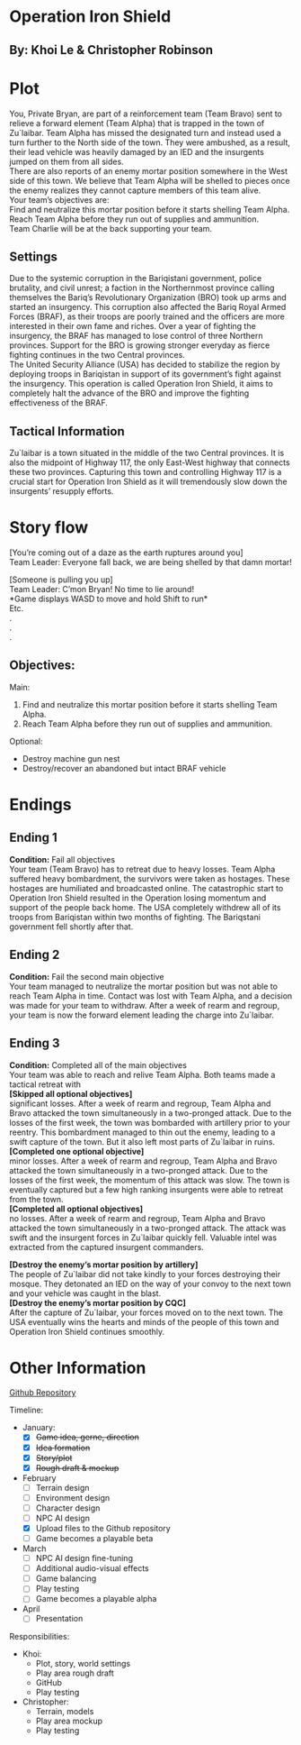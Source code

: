 # Operation Iron Shield

## By: Khoi Le & Christopher Robinson

# Plot

You, Private Bryan, are part of a reinforcement team (Team Bravo) sent to relieve a forward element (Team Alpha) that is trapped in the town of Zu\`laibar. Team Alpha has missed the designated turn and instead used a turn further to the North side of the town. They were ambushed, as a result, their lead vehicle was heavily damaged by an IED and the insurgents jumped on them from all sides.  
There are also reports of an enemy mortar position somewhere in the West side of this town. We believe that Team Alpha will be shelled to pieces once the enemy realizes they cannot capture members of this team alive.  
Your team’s objectives are:  
Find and neutralize this mortar position before it starts shelling Team Alpha.  
Reach Team Alpha before they run out of supplies and ammunition.  
Team Charlie will be at the back supporting your team.

## Settings 

Due to the systemic corruption in the Bariqistani government, police brutality, and civil unrest; a faction in the Northernmost province calling themselves the Bariq’s Revolutionary Organization (BRO) took up arms and started an insurgency. This corruption also affected the Bariq Royal Armed Forces (BRAF), as their troops are poorly trained and the officers are more interested in their own fame and riches. Over a year of fighting the insurgency, the BRAF has managed to lose control of three Northern provinces. Support for the BRO is growing stronger everyday as fierce fighting continues in the two Central provinces.  
The United Security Alliance (USA) has decided to stabilize the region by deploying troops in Bariqistan in support of its government’s fight against the insurgency. This operation is called Operation Iron Shield, it aims to completely halt the advance of the BRO and improve the fighting effectiveness of the BRAF.

## Tactical Information

Zu\`laibar is a town situated in the middle of the two Central provinces. It is also the midpoint of Highway 117, the only East-West highway that connects these two provinces. Capturing this town and controlling Highway 117 is a crucial start for Operation Iron Shield as it will tremendously slow down the insurgents’ resupply efforts.

# Story flow

\[You’re coming out of a daze as the earth ruptures around you\]  
Team Leader: Everyone fall back, we are being shelled by that damn mortar\!

\[Someone is pulling you up\]  
Team Leader: C’mon Bryan\! No time to lie around\!  
\*Game displays WASD to move and hold Shift to run\*  
Etc.  
.  
.  
.

## Objectives:

Main:

1. Find and neutralize this mortar position before it starts shelling Team Alpha.  
2. Reach Team Alpha before they run out of supplies and ammunition.

Optional:

* Destroy machine gun nest  
* Destroy/recover an abandoned but intact BRAF vehicle

# 

# Endings

## Ending 1

**Condition:** Fail all objectives  
Your team (Team Bravo) has to retreat due to heavy losses. Team Alpha suffered heavy bombardment, the survivors were taken as hostages. These hostages are humiliated and broadcasted online. The catastrophic start to Operation Iron Shield resulted in the Operation losing momentum and support of the people back home. The USA completely withdrew all of its troops from Bariqistan within two months of fighting. The Bariqstani government fell shortly after that.

## Ending 2

**Condition:** Fail the second main objective  
Your team managed to neutralize the mortar position but was not able to reach Team Alpha in time. Contact was lost with Team Alpha, and a decision was made for your team to withdraw. After a week of rearm and regroup, your team is now the forward element leading the charge into Zu\`laibar.

## Ending 3

**Condition:** Completed all of the main objectives  
Your team was able to reach and relive Team Alpha. Both teams made a tactical retreat with   
**\[Skipped all optional objectives\]**   
significant losses. After a week of rearm and regroup, Team Alpha and Bravo attacked the town simultaneously in a two-pronged attack. Due to the losses of the first week, the town was bombarded with artillery prior to your reentry. This bombardment managed to thin out the enemy, leading to a swift capture of the town. But it also left most parts of Zu\`laibar in ruins.  
**\[Completed one optional objective\]**  
minor losses. After a week of rearm and regroup, Team Alpha and Bravo attacked the town simultaneously in a two-pronged attack. Due to the losses of the first week, the momentum of this attack was slow. The town is eventually captured but a few high ranking insurgents were able to retreat from the town.  
**\[Completed all optional objectives\]**  
no losses. After a week of rearm and regroup, Team Alpha and Bravo attacked the town simultaneously in a two-pronged attack. The attack was swift and the insurgent forces in Zu\`laibar quickly fell. Valuable intel was extracted from the captured insurgent commanders. 

**\[Destroy the enemy’s mortar position by artillery\]**  
The people of Zu\`laibar did not take kindly to your forces destroying their mosque. They detonated an IED on the way of your convoy to the next town and your vehicle was caught in the blast.  
**\[Destroy the enemy’s mortar position by CQC\]**  
After the capture of Zu\`laibar, your forces moved on to the next town. The USA eventually wins the hearts and minds of the people of this town and Operation Iron Shield continues smoothly.

# Other Information

[Github Repository](https://github.com/Itschrisbb/OP-IronShield)

Timeline:

* January:  
  - [x] ~~Game idea, gerne, direction~~  
  - [x] ~~Idea formation~~  
  - [x] ~~Story/plot~~  
  - [x] ~~Rough draft & mockup~~  
* February  
  - [ ] Terrain design  
  - [ ] Environment design  
  - [ ] Character design  
  - [ ] NPC AI design  
  - [x] Upload files to the Github repository  
  - [ ] Game becomes a playable beta  
* March  
  - [ ] NPC AI design fine-tuning  
  - [ ] Additional audio-visual effects  
  - [ ] Game balancing  
  - [ ] Play testing  
  - [ ] Game becomes a playable alpha  
* April  
  - [ ] Presentation

Responsibilities:

* Khoi:  
  * Plot, story, world settings  
  * Play area rough draft  
  * GitHub
  * Play testing  
* Christopher:  
  * Terrain, models  
  * Play area mockup
  * Play testing